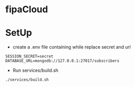 # fipaCloud

# SetUp
- create a .env file containing while replace secret and url 
```
SESSION_SECRET=secret
DATABASE_URL=mongodb://127.0.0.1:27017/subscribers
```

- Run services/build.sh
```
./services/build.sh
```